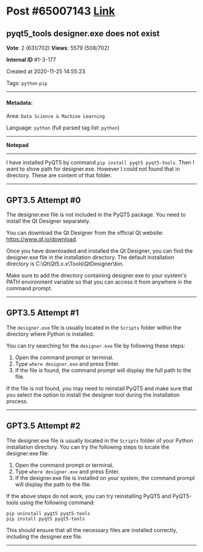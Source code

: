 
# Post \#65007143 [Link](https://stackoverflow.com/questions/65007143/)

## pyqt5_tools designer.exe does not exist

**Vote**: 2 (631/702) **Views**: 5579 (508/702) 

**Internal ID** \#1-3-177

Created at 2020-11-25 14:55:23

Tags: `python` `pip`

----------

#### Metadata:

Area: `Data Science & Machine Learning`

Language: `python` (full parsed tag list: `python`)

----------

**Notepad**


----------

I have installed PyQT5 by command `pip install pyqt5 pyqt5-tools`. Then I want to show path for designer.exe. However I could not found that in  directory. These are content of that folder.
[](https://i.stack.imgur.com/q6Vl2.png)


----------
        
## GPT3.5 Attempt \#0

The designer.exe file is not included in the PyQT5 package. You need to install the Qt Designer separately. 

You can download the Qt Designer from the official Qt website: https://www.qt.io/download. 

Once you have downloaded and installed the Qt Designer, you can find the designer.exe file in the installation directory. The default installation directory is C:\Qt\Qt5.x.x\Tools\QtDesigner\bin. 

Make sure to add the directory containing designer.exe to your system's PATH environment variable so that you can access it from anywhere in the command prompt.

--------

## GPT3.5 Attempt \#1

The `designer.exe` file is usually located in the `Scripts` folder within the directory where Python is installed. 

You can try searching for the `designer.exe` file by following these steps:

1. Open the command prompt or terminal.
2. Type `where designer.exe` and press Enter.
3. If the file is found, the command prompt will display the full path to the file.

If the file is not found, you may need to reinstall PyQT5 and make sure that you select the option to install the designer tool during the installation process.

--------

## GPT3.5 Attempt \#2

The designer.exe file is usually located in the `Scripts` folder of your Python installation directory. You can try the following steps to locate the designer.exe file:

1. Open the command prompt or terminal.
2. Type `where designer.exe` and press Enter.
3. If the designer.exe file is installed on your system, the command prompt will display the path to the file.

If the above steps do not work, you can try reinstalling PyQT5 and PyQT5-tools using the following command:

```
pip uninstall pyqt5 pyqt5-tools
pip install pyqt5 pyqt5-tools
```

This should ensure that all the necessary files are installed correctly, including the designer.exe file.

--------
